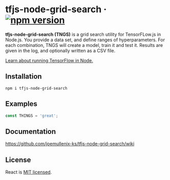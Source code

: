 # tfjs-node-grid-search &middot; [![npm version](https://img.shields.io/npm/v/tfjs-node-grid-search.svg?style=flat)](https://www.npmjs.com/package/tfjs-node-grid-search)

**tfjs-node-grid-search (TNGS)** is a grid search utility for TensorFLow.js in Node.js. You provide a data set, and define ranges of hyperparameters. For each combination, TNGS will create a model, train it and test it. Results are given in the log, and optionally written as a CSV file.

[Learn about running TensorFlow in Node.](https://www.tensorflow.org/js/tutorials/setup#nodejs_setup)

## Installation
```
npm i tfjs-node-grid-search
```

## Examples
```js
const THINGS = 'great';
```

## Documentation
https://github.com/joemullenix-ks/tfjs-node-grid-search/wiki


## License

React is [MIT licensed](./LICENSE).